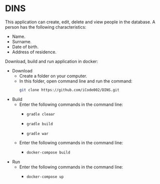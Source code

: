 # DINS

This application can create, edit, delete and view people in the database.
A person has the following characteristics:
* Name.
* Surname.
* Date of birth.
* Address of residence.

Download, build and run application in docker:
* Download
  * Create a folder on your computer.
  * In this folder, open command line and run the command:
    ```bash 
    git clone https://github.com/iCode002/DINS.git 
    ```
* Build
  * Enter the following commands in the command line:
    * ```bash 
      gradle cleaar
      ```
    * ```bash 
      gradle build 
      ```
    * ```bash 
      gradle war 
      ```
  * Enter the following commands in the command line:
    * ```bash 
      docker-compose build 
      ```
* Run
  * Enter the following commands in the command line:
    * ```bash 
      docker-compose up 
      ```
